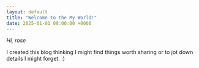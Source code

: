```yaml
---
layout: default
title: "Welcome to the My World!"
date: 2025-01-01 00:00:00 +0000
---
```


*Hi, rose*

I created this blog thinking I might find things worth sharing or to jot down details I might forget. :)
